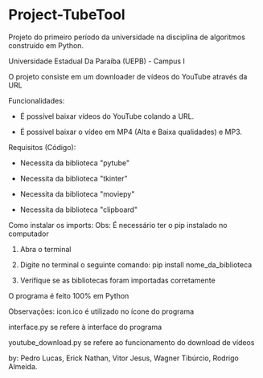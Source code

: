 # Project-TubeTool
Projeto do primeiro período da universidade na disciplina de algoritmos  construído em Python.

Universidade Estadual Da Paraíba (UEPB) - Campus I

O projeto consiste em um downloader de vídeos do YouTube através da URL

Funcionalidades:
- É possível baixar vídeos do YouTube colando a URL.

- É possível baixar o vídeo em MP4 (Alta e Baixa qualidades) e MP3.

Requisitos (Código):
- Necessita da biblioteca "pytube"

- Necessita da biblioteca "tkinter"

- Necessita da biblioteca "moviepy"

- Necessita da biblioteca "clipboard"

Como instalar os imports:
Obs: É necessário ter o pip instalado no computador

1. Abra o terminal

2. Digite no terminal o seguinte comando: pip install nome_da_biblioteca

3. Verifique se as bibliotecas foram importadas corretamente


O programa é feito 100% em Python

Observações:
icon.ico é utilizado no ícone do programa

interface.py se refere à interface do programa

youtube_download.py se refere ao funcionamento do download de vídeos


by: Pedro Lucas, Erick Nathan, Vitor Jesus, Wagner Tibúrcio, Rodrigo Almeida.
